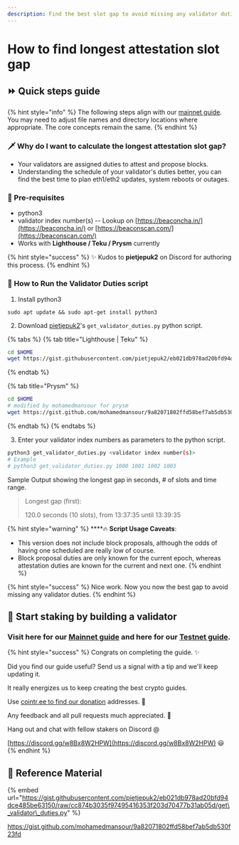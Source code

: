 ```yaml
---
description: Find the best slot gap to avoid missing any validator duties.
---
```


# How to find longest attestation slot gap

## ⏩ Quick steps guide

{% hint style="info" %}
The following steps align with our [mainnet guide](./). You may need to adjust file names and directory locations where appropriate. The core concepts remain the same.
{% endhint %}

### 🗡 Why do I want to calculate the longest attestation slot gap?

* Your validators are assigned duties to attest and propose blocks.
* Understanding the schedule of your validator's duties better, you can find the best time to plan eth1/eth2 updates, system reboots or outages.

### 🤖 Pre-requisites

* python3
* validator index number\(s\) -- Lookup on [https://beaconcha.in/](https://beaconcha.in/) or [https://beaconscan.com/](https://beaconscan.com/)
* Works with **Lighthouse / Teku / Prysm** currently

{% hint style="success" %}
✨ Kudos to **pietjepuk2** on Discord for authoring this process.
{% endhint %}

### 🚧 How to Run the Validator Duties script

1. Install python3

```text
sudo apt update && sudo apt-get install python3
```

2. Download [pietjepuk2](https://gist.github.com/pietjepuk2)'s `get_validator_duties.py` python script.

{% tabs %}
{% tab title="Lighthouse \| Teku" %}
```bash
cd $HOME
wget https://gist.githubusercontent.com/pietjepuk2/eb021db978ad20bfd94dce485be63150/raw/cc874b3035f97495416353f203d70477b31ab05d/get_validator_duties.py
```
{% endtab %}

{% tab title="Prysm" %}
```bash
cd $HOME
# modified by mohamedmansour for prysm
wget https://gist.github.com/mohamedmansour/9a82071802ffd58bef7ab5db530f23fd
```
{% endtab %}
{% endtabs %}

3. Enter your validator index numbers as parameters to the python script.

```bash
python3 get_validator_duties.py <validator index number(s)>
# Example
# python3 get_validator_duties.py 1000 1001 1002 1003
```

Sample Output showing the longest gap in seconds, \# of slots and time range.

> Longest gap \(first\):
>
> 120.0 seconds \(10 slots\), from 13:37:35 until 13:39:35

{% hint style="warning" %}
\*\*\*\*🔥 **Script Usage Caveats**: 

* This version does not include block proposals, although the odds of having one scheduled are really low of course. 
* Block proposal duties are only known for the current epoch, whereas attestation duties are known for the current and next one.
{% endhint %}

{% hint style="success" %}
Nice work. Now you now the best gap to avoid missing any validator duties.
{% endhint %}

##  🤖 Start staking by building a validator <a id="start-staking-by-building-a-validator"></a>

### Visit here for our [Mainnet guide](https://www.coincashew.com/coins/overview-eth/guide-or-how-to-setup-a-validator-on-eth2-mainnet) and here for our [Testnet guide](https://www.coincashew.com/coins/overview-eth/guide-or-how-to-setup-a-validator-on-eth2-testnet). <a id="visit-here-for-our-mainnet-guide-and-here-for-our-testnet-guide"></a>

{% hint style="success" %}
Congrats on completing the guide. ✨

Did you find our guide useful? Send us a signal with a tip and we'll keep updating it.

It really energizes us to keep creating the best crypto guides.

Use [cointr.ee to find our donation](https://cointr.ee/coincashew) addresses. 🙏

Any feedback and all pull requests much appreciated. 🌛

Hang out and chat with fellow stakers on Discord @

​[https://discord.gg/w8Bx8W2HPW](https://discord.gg/w8Bx8W2HPW) 😃
{% endhint %}

## 🧩 Reference Material

{% embed url="https://gist.githubusercontent.com/pietjepuk2/eb021db978ad20bfd94dce485be63150/raw/cc874b3035f97495416353f203d70477b31ab05d/get\_validator\_duties.py" %}

[https://gist.github.com/mohamedmansour/9a82071802ffd58bef7ab5db530f23fd](https://gist.github.com/mohamedmansour/9a82071802ffd58bef7ab5db530f23fd
)

